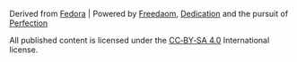 Derived from [Fedora](https://getfedora.org/) | Powered by [Freedaom](https://en.wiktionary.org/wiki/freedom), [Dedication](https://en.wiktionary.org/wiki/dedication) and the pursuit of [Perfection](https://en.wiktionary.org/wiki/freedom)

All published content is licensed under the [CC‑BY‑SA 4.0](https://creativecommons.org/licenses/by-sa/4.0/) International license.
